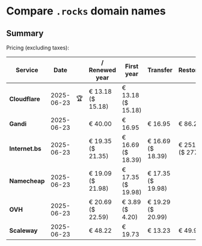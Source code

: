 # Compare `.rocks` domain names

## Summary

Pricing (excluding taxes):

| Service | Date |  | / Renewed year | First year | Transfer | Restoration |
|--|--|--|--|--|--|--|
| **Cloudflare** | 2025-06-23 | 🏆 | € 13.18<br>($ 15.18) | € 13.18<br>($ 15.18) |  |  |
| **Gandi** | 2025-06-23 |  | € 40.00 | € 16.95 | € 16.95 | € 86.26 |
| **Internet.bs** | 2025-06-23 |  | € 19.35<br>($ 21.35) | € 16.69<br>($ 18.39) | € 16.69<br>($ 18.39) | € 251.89<br>($ 277.55) |
| **Namecheap** | 2025-06-23 |  | € 19.09<br>($ 21.98) | € 17.35<br>($ 19.98) | € 17.35<br>($ 19.98) |  |
| **OVH** | 2025-06-23 |  | € 20.69<br>($ 22.59) | € 3.89<br>($ 4.20) | € 19.29<br>($ 20.99) |  |
| **Scaleway** | 2025-06-23 |  | € 48.22 | € 19.73 | € 13.23 | € 49.99 |
